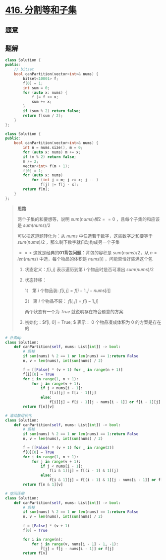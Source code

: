 #  [416. 分割等和子集](https://leetcode.cn/problems/partition-equal-subset-sum/)

## 题意



## 题解

```c++
class Solution {
public:
    // bitset
    bool canPartition(vector<int>& nums) {
        bitset<10001> f;
        f[0] = 1;
        int sum = 0;
        for (auto x: nums) {
            f |= f << x;
            sum += x;
        }
        if (sum % 2) return false;
        return f[sum / 2];
    }
};

class Solution {
public:
    bool canPartition(vector<int>& nums) {
        int n = nums.size(), m = 0;
        for (auto x: nums) m += x;
        if (m % 2) return false;
        m /= 2;
        vector<int> f(m + 1);
        f[0] = 1;
        for (auto x: nums)
            for (int j = m; j >= x; j -- )
                f[j] |= f[j - x];
        return f[m];
    }
};
```



> **思路**
>
> 两个子集的和要想等，说明 $sum(nums) 模 2 == 0$ ，且每个子集的和应该是 $sum(nums) / 2$
>
> 可以把这道题转化为：从 $nums$ 中任选若干数字，这些数字之和要等于 $sum(nums)/2$ ，那么剩下数字就自动构成另一个子集
>
> $==>$ 这就是经典的**01背包问题**：背包的容积是  $sum(nums)/2$，从 $n = len(nums)$ 中选，每个物品的体积是 $nums[i]$ ，问能否恰好装满这个包
>
> 1. 状态定义：$f[i,j]$ 表示遍历到第 $i$ 个物品时是否可凑出  $sum(nums)/2$
>
> 2. 状态转移：
>
>    1） 第 $i$ 个物品装: $f[i, j] = f[i - 1, j - nums[i]]$
>
>    2） 第 $i$ 个物品不装： $f[i, j] = f[i - 1, j]$
>
>    两个状态有一个为 $True$ 就说明存在符合题意的方案
>
> 3. 初始化：$f[i, 0] = True; $ 表示： $0$ 个物品凑成体积为 $0$ 的方案是存在的

```python
# 朴素dp
class Solution:
    def canPartition(self, nums: List[int]) -> bool:
        # 剪枝
        if sum(nums) % 2 == 1 or len(nums) == 1:return False
        n, v = len(nums), int(sum(nums) / 2)

        f = [[False] * (v + 1) for _ in range(n + 1)]
        f[i][0] = True
        for i in range(1, n + 1):
            for j in range(v + 1):
                if j < nums[i - 1]:
                    f[i][j] = f[i - 1][j]
                else:
                    f[i][j] = f[i - 1][j - nums[i - 1]] or f[i - 1][j]
        return f[n][v]
```

```python
# 滚动数组优化
class Solution:
    def canPartition(self, nums: List[int]) -> bool:
        # 剪枝
        if sum(nums) % 2 == 1 or len(nums) == 1:return False
        n, v = len(nums), int(sum(nums) / 2)

        f = [[False] * (v + 1) for _ in range(2)]
        f[0][0] = True
        for i in range(1, n + 1):
            for j in range(v + 1):
                if j < nums[i - 1]:
                    f[i & 1][j] = f[(i - 1) & 1][j]
                else:
                    f[i & 1][j] = f[(i - 1) & 1][j - nums[i - 1]] or f[(i - 1) & 1][j]
        return f[n & 1][v]

# 空间压缩
class Solution:
    def canPartition(self, nums: List[int]) -> bool:
      	# 剪枝
        if sum(nums) % 2 == 1 or len(nums) == 1:return False
        n, v = len(nums), int(sum(nums) / 2)
        
        f = [False] * (v + 1)
        f[0] = True

        for i in range(n):
            for j in range(v, nums[i - 1] - 1, -1):
                f[j] = f[j - nums[i - 1]] or f[j]
        return f[v]
```

